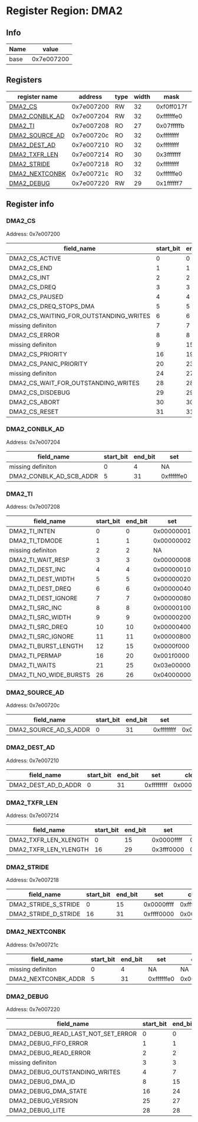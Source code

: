 # Register Region: DMA2


## Info

| Name | value |
| --- | --- |
| base | 0x7e007200 |

## Registers

| register name | address | type | width | mask | reset |
| --- | --- | --- | --- | --- | --- |
| [DMA2_CS](#dma2_cs) | 0x7e007200 | RW | 32 | 0xf0ff017f | 0000000000 |
| [DMA2_CONBLK_AD](#dma2_conblk_ad) | 0x7e007204 | RW | 32 | 0xffffffe0 | 0000000000 |
| [DMA2_TI](#dma2_ti) | 0x7e007208 | RO | 27 | 0x07fffffb |  |
| [DMA2_SOURCE_AD](#dma2_source_ad) | 0x7e00720c | RO | 32 | 0xffffffff |  |
| [DMA2_DEST_AD](#dma2_dest_ad) | 0x7e007210 | RO | 32 | 0xffffffff |  |
| [DMA2_TXFR_LEN](#dma2_txfr_len) | 0x7e007214 | RO | 30 | 0x3fffffff |  |
| [DMA2_STRIDE](#dma2_stride) | 0x7e007218 | RO | 32 | 0xffffffff |  |
| [DMA2_NEXTCONBK](#dma2_nextconbk) | 0x7e00721c | RO | 32 | 0xffffffe0 |  |
| [DMA2_DEBUG](#dma2_debug) | 0x7e007220 | RW | 29 | 0x1ffffff7 | 0000000000 |

## Register info


### DMA2_CS
 Address: 0x7e007200

| field_name | start_bit | end_bit | set | clear | reset |
| --- | --- | --- | --- | --- | --- |
| DMA2_CS_ACTIVE | 0 | 0 | 0x00000001 | 0xfffffffe | 0x0 |
| DMA2_CS_END | 1 | 1 | 0x00000002 | 0xfffffffd | 0x0 |
| DMA2_CS_INT | 2 | 2 | 0x00000004 | 0xfffffffb | 0x0 |
| DMA2_CS_DREQ | 3 | 3 | 0x00000008 | 0xfffffff7 | 0x0 |
| DMA2_CS_PAUSED | 4 | 4 | 0x00000010 | 0xffffffef | 0x0 |
| DMA2_CS_DREQ_STOPS_DMA | 5 | 5 | 0x00000020 | 0xffffffdf | 0x0 |
| DMA2_CS_WAITING_FOR_OUTSTANDING_WRITES | 6 | 6 | 0x00000040 | 0xffffffbf | 0x0 |
| missing definiton | 7 | 7 | NA | NA | NA |
| DMA2_CS_ERROR | 8 | 8 | 0x00000100 | 0xfffffeff | 0x0 |
| missing definiton | 9 | 15 | NA | NA | NA |
| DMA2_CS_PRIORITY | 16 | 19 | 0x000f0000 | 0xfff0ffff | 0x0 |
| DMA2_CS_PANIC_PRIORITY | 20 | 23 | 0x00f00000 | 0xff0fffff | 0x0 |
| missing definiton | 24 | 27 | NA | NA | NA |
| DMA2_CS_WAIT_FOR_OUTSTANDING_WRITES | 28 | 28 | 0x10000000 | 0xefffffff | 0x0 |
| DMA2_CS_DISDEBUG | 29 | 29 | 0x20000000 | 0xdfffffff | 0x0 |
| DMA2_CS_ABORT | 30 | 30 | 0x40000000 | 0xbfffffff | 0x0 |
| DMA2_CS_RESET | 31 | 31 | 0x80000000 | 0x7fffffff | 0x0 |

### DMA2_CONBLK_AD
 Address: 0x7e007204

| field_name | start_bit | end_bit | set | clear | reset |
| --- | --- | --- | --- | --- | --- |
| missing definiton | 0 | 4 | NA | NA | NA |
| DMA2_CONBLK_AD_SCB_ADDR | 5 | 31 | 0xffffffe0 | 0x0000001f | 0x0 |

### DMA2_TI
 Address: 0x7e007208

| field_name | start_bit | end_bit | set | clear | reset |
| --- | --- | --- | --- | --- | --- |
| DMA2_TI_INTEN | 0 | 0 | 0x00000001 | 0xfffffffe |  |
| DMA2_TI_TDMODE | 1 | 1 | 0x00000002 | 0xfffffffd |  |
| missing definiton | 2 | 2 | NA | NA | NA |
| DMA2_TI_WAIT_RESP | 3 | 3 | 0x00000008 | 0xfffffff7 |  |
| DMA2_TI_DEST_INC | 4 | 4 | 0x00000010 | 0xffffffef |  |
| DMA2_TI_DEST_WIDTH | 5 | 5 | 0x00000020 | 0xffffffdf |  |
| DMA2_TI_DEST_DREQ | 6 | 6 | 0x00000040 | 0xffffffbf |  |
| DMA2_TI_DEST_IGNORE | 7 | 7 | 0x00000080 | 0xffffff7f |  |
| DMA2_TI_SRC_INC | 8 | 8 | 0x00000100 | 0xfffffeff |  |
| DMA2_TI_SRC_WIDTH | 9 | 9 | 0x00000200 | 0xfffffdff |  |
| DMA2_TI_SRC_DREQ | 10 | 10 | 0x00000400 | 0xfffffbff |  |
| DMA2_TI_SRC_IGNORE | 11 | 11 | 0x00000800 | 0xfffff7ff |  |
| DMA2_TI_BURST_LENGTH | 12 | 15 | 0x0000f000 | 0xffff0fff |  |
| DMA2_TI_PERMAP | 16 | 20 | 0x001f0000 | 0xffe0ffff |  |
| DMA2_TI_WAITS | 21 | 25 | 0x03e00000 | 0xfc1fffff |  |
| DMA2_TI_NO_WIDE_BURSTS | 26 | 26 | 0x04000000 | 0xfbffffff |  |

### DMA2_SOURCE_AD
 Address: 0x7e00720c

| field_name | start_bit | end_bit | set | clear | reset |
| --- | --- | --- | --- | --- | --- |
| DMA2_SOURCE_AD_S_ADDR | 0 | 31 | 0xffffffff | 0x00000000 |  |

### DMA2_DEST_AD
 Address: 0x7e007210

| field_name | start_bit | end_bit | set | clear | reset |
| --- | --- | --- | --- | --- | --- |
| DMA2_DEST_AD_D_ADDR | 0 | 31 | 0xffffffff | 0x00000000 |  |

### DMA2_TXFR_LEN
 Address: 0x7e007214

| field_name | start_bit | end_bit | set | clear | reset |
| --- | --- | --- | --- | --- | --- |
| DMA2_TXFR_LEN_XLENGTH | 0 | 15 | 0x0000ffff | 0xffff0000 |  |
| DMA2_TXFR_LEN_YLENGTH | 16 | 29 | 0x3fff0000 | 0xc000ffff |  |

### DMA2_STRIDE
 Address: 0x7e007218

| field_name | start_bit | end_bit | set | clear | reset |
| --- | --- | --- | --- | --- | --- |
| DMA2_STRIDE_S_STRIDE | 0 | 15 | 0x0000ffff | 0xffff0000 |  |
| DMA2_STRIDE_D_STRIDE | 16 | 31 | 0xffff0000 | 0x0000ffff |  |

### DMA2_NEXTCONBK
 Address: 0x7e00721c

| field_name | start_bit | end_bit | set | clear | reset |
| --- | --- | --- | --- | --- | --- |
| missing definiton | 0 | 4 | NA | NA | NA |
| DMA2_NEXTCONBK_ADDR | 5 | 31 | 0xffffffe0 | 0x0000001f |  |

### DMA2_DEBUG
 Address: 0x7e007220

| field_name | start_bit | end_bit | set | clear | reset |
| --- | --- | --- | --- | --- | --- |
| DMA2_DEBUG_READ_LAST_NOT_SET_ERROR | 0 | 0 | 0x00000001 | 0xfffffffe | 0x0 |
| DMA2_DEBUG_FIFO_ERROR | 1 | 1 | 0x00000002 | 0xfffffffd | 0x0 |
| DMA2_DEBUG_READ_ERROR | 2 | 2 | 0x00000004 | 0xfffffffb | 0x0 |
| missing definiton | 3 | 3 | NA | NA | NA |
| DMA2_DEBUG_OUTSTANDING_WRITES | 4 | 7 | 0x000000f0 | 0xffffff0f | 0x0 |
| DMA2_DEBUG_DMA_ID | 8 | 15 | 0x0000ff00 | 0xffff00ff | 0x0 |
| DMA2_DEBUG_DMA_STATE | 16 | 24 | 0x01ff0000 | 0xfe00ffff | 0x0 |
| DMA2_DEBUG_VERSION | 25 | 27 | 0x0e000000 | 0xf1ffffff | 0x0 |
| DMA2_DEBUG_LITE | 28 | 28 | 0x10000000 | 0xefffffff | 0x0 |
